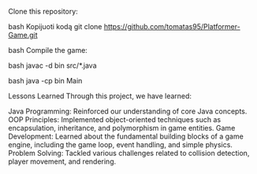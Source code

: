 Clone this repository:

bash
Kopijuoti kodą
git clone https://github.com/tomatas95/Platformer-Game.git

bash
Compile the game:

bash
javac -d bin src/*.java

bash
java -cp bin Main

Lessons Learned
Through this project, we have learned:

Java Programming: Reinforced our understanding of core Java concepts.
OOP Principles: Implemented object-oriented techniques such as encapsulation, inheritance, and polymorphism in game entities.
Game Development: Learned about the fundamental building blocks of a game engine, including the game loop, event handling, and simple physics.
Problem Solving: Tackled various challenges related to collision detection, player movement, and rendering.
